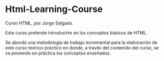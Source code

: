# Html-Learning-Course
Curso HTML, por Jorge Salgado.

Este curso pretende introducirte en los conceptos básicos de HTML.

Se abordó una metodología de trabajo incremental para la elaboración de este curso teórico-práctico en donde, a través del contenido del curso,
se va poniendo en práctica los conceptos enseñados.
